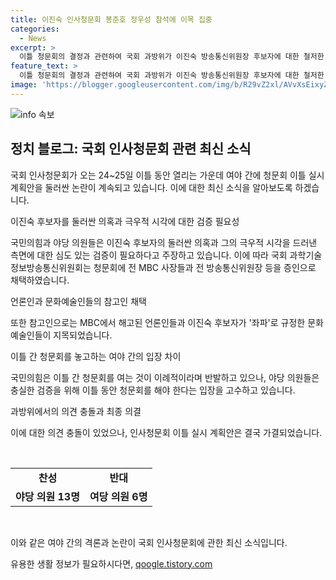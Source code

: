 ```yaml
---
title: 이진숙 인사청문회 봉준호 정우성 참석에 이목 집중
categories:
  - News
excerpt: >
  이틀 청문회의 결정과 관련하여 국회 과방위가 이진숙 방송통신위원장 후보자에 대한 철저한 검증을 위해 다수의 증인과 참고인을 채택하였다. 국민의힘은 이틀간의 청문회를 이례적이라며 반발하고, 야당 의원들은 충분한 검증을 위해 이틀 청문회가 필요하다는 입장을 밝혔다. 이에 대한 논란이 계속되자, 과방위원장은 야당 의원들의 반대 속에서 이틀간의 실시 계획안을 가결시키는 등 상당한 갈등이 예상된다.
feature_text: >
  이틀 청문회의 결정과 관련하여 국회 과방위가 이진숙 방송통신위원장 후보자에 대한 철저한 검증을 위해 다수의 증인과 참고인을 채택하였다. 국민의힘은 이틀간의 청문회를 이례적이라며 반발하고, 야당 의원들은 충분한 검증을 위해 이틀 청문회가 필요하다는 입장을 밝혔다. 이에 대한 논란이 계속되자, 과방위원장은 야당 의원들의 반대 속에서 이틀간의 실시 계획안을 가결시키는 등 상당한 갈등이 예상된다.
image: 'https://blogger.googleusercontent.com/img/b/R29vZ2xl/AVvXsEixyZcFfHzMRdzZMjFBmAUKJYCLCGyLL1o632UiGVXcaFdKo_bkvkuCioo0uUKlGfBVcT3P84aROyZIXSBEx3Aw5nCQ3pTgDom1WDC4m8eifvWiAmWEEVb4x6G_l8C0QH225ldMjyaFvpxGEBGNO37VmDTDMHGhJPq73UglMfDca1-0aw/s1600/blogspot.png'
---
```


<p><img src="https://blogger.googleusercontent.com/img/b/R29vZ2xl/AVvXsEixyZcFfHzMRdzZMjFBmAUKJYCLCGyLL1o632UiGVXcaFdKo_bkvkuCioo0uUKlGfBVcT3P84aROyZIXSBEx3Aw5nCQ3pTgDom1WDC4m8eifvWiAmWEEVb4x6G_l8C0QH225ldMjyaFvpxGEBGNO37VmDTDMHGhJPq73UglMfDca1-0aw/s1600/blogspot.png" alt="info 속보" /></p>

<h2 data-ke-size="size26">정치 블로그: 국회 인사청문회 관련 최신 소식</h2>

<p>국회 인사청문회가 오는 24~25일 이틀 동안 열리는 가운데 여야 간에 청문회 이틀 실시 계획안을 둘러싼 논란이 계속되고 있습니다. 이에 대한 최신 소식을 알아보도록 하겠습니다.</p>

<p data-ke-size="size16">이진숙 후보자를 둘러싼 의혹과 극우적 시각에 대한 검증 필요성</p>

<p>국민의힘과 야당 의원들은 이진숙 후보자의 둘러싼 의혹과 그의 극우적 시각을 드러낸 측면에 대한 심도 있는 검증이 필요하다고 주장하고 있습니다. 이에 따라 국회 과학기술정보방송통신위원회는 청문회에 전 MBC 사장들과 전 방송통신위원장 등을 증인으로 채택하였습니다.</p>

<p data-ke-size="size16">언론인과 문화예술인들의 참고인 채택</p>

<p>또한 참고인으로는 MBC에서 해고된 언론인들과 이진숙 후보자가 '좌파'로 규정한 문화예술인들이 지목되었습니다.</p>

<p data-ke-size="size16">이틀 간 청문회를 놓고하는 여야 간의 입장 차이</p>

<p>국민의힘은 이틀 간 청문회를 여는 것이 이례적이라며 반발하고 있으나, 야당 의원들은 충실한 검증을 위해 이틀 동안 청문회를 해야 한다는 입장을 고수하고 있습니다.</p>

<p data-ke-size="size16">과방위에서의 의견 충돌과 최종 의결</p>

<p>이에 대한 의견 충돌이 있었으나, 인사청문회 이틀 실시 계획안은 결국 가결되었습니다.</p>

<p data-ke-size="size16">&nbsp;</p>

<table>
    <tbody>
        <tr>
            <td style="text-align: center; height: 17px;"><b>찬성</b></td>
            <td style="text-align: center; height: 17px;"><b>반대</b></td>
        </tr>
        <tr>
            <td style="text-align: center; height: 17px;"><b>야당 의원 13명</b></td>
            <td style="text-align: center; height: 17px;"><b>여당 의원 6명</b></td>
        </tr>
    </tbody>
</table>

<p data-ke-size="size16">&nbsp;</p>

<p>이와 같은 여야 간의 격론과 논란이 국회 인사청문회에 관한 최신 소식입니다.</p>
유용한 생활 정보가 필요하시다면, <a href="https://qoogle.tistory.com" rel="dofollow">qoogle.tistory.com</a>


